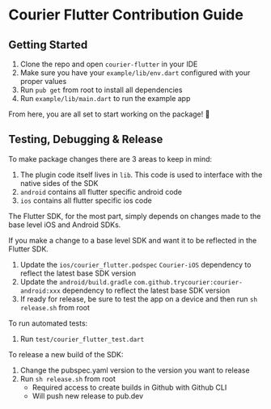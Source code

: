 # Courier Flutter Contribution Guide

## Getting Started

1. Clone the repo and open `courier-flutter` in your IDE
2. Make sure you have your `example/lib/env.dart` configured with your proper values
3. Run `pub get` from root to install all dependencies
4. Run `example/lib/main.dart` to run the example app

From here, you are all set to start working on the package! 🙌

## Testing, Debugging & Release

To make package changes there are 3 areas to keep in mind:
1. The plugin code itself lives in `lib`. This code is used to interface with the native sides of the SDK
2. `android` contains all flutter specific android code
3. `ios` contains all flutter specific ios code

The Flutter SDK, for the most part, simply depends on changes made to the base level iOS and Android SDKs.

If you make a change to a base level SDK and want it to be reflected in the Flutter SDK.
1. Update the `ios/courier_flutter.podspec` `Courier-iOS` dependency to reflect the latest base SDK version
2. Update the `android/build.gradle` `com.github.trycourier:courier-android:xxx` dependency to reflect the latest base SDK version
3. If ready for release, be sure to test the app on a device and then run `sh release.sh` from root

To run automated tests:
1. Run `test/courier_flutter_test.dart`

To release a new build of the SDK:
1. Change the pubspec.yaml version to the version you want to release
2. Run `sh release.sh` from root
	- Required access to create builds in Github with Github CLI
	- Will push new release to pub.dev
